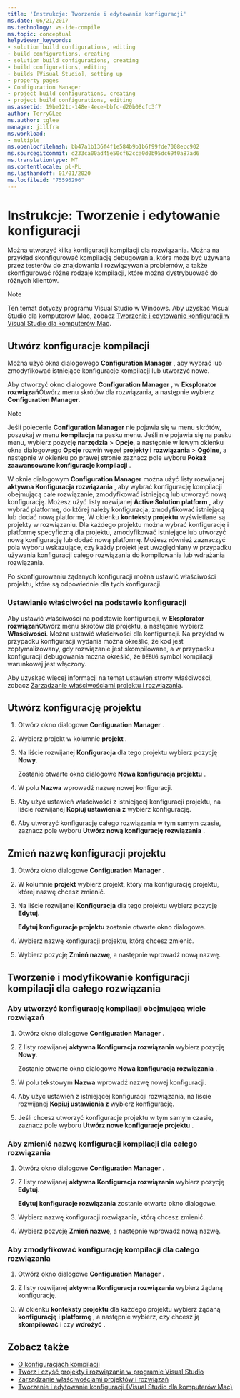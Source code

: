 ```yaml
---
title: 'Instrukcje: Tworzenie i edytowanie konfiguracji'
ms.date: 06/21/2017
ms.technology: vs-ide-compile
ms.topic: conceptual
helpviewer_keywords:
- solution build configurations, editing
- build configurations, creating
- solution build configurations, creating
- build configurations, editing
- builds [Visual Studio], setting up
- property pages
- Configuration Manager
- project build configurations, creating
- project build configurations, editing
ms.assetid: 19be121c-148e-4ece-bbfc-d20b08cfc3f7
author: TerryGLee
ms.author: tglee
manager: jillfra
ms.workload:
- multiple
ms.openlocfilehash: bb47a1b136f4f1e584b9b1b6f99fde7008ecc902
ms.sourcegitcommit: d233ca00ad45e50cf62cca0d0b95dc69f0a87ad6
ms.translationtype: MT
ms.contentlocale: pl-PL
ms.lasthandoff: 01/01/2020
ms.locfileid: "75595296"
---
```

# <a name="how-to-create-and-edit-configurations"></a>Instrukcje: Tworzenie i edytowanie konfiguracji

Można utworzyć kilka konfiguracji kompilacji dla rozwiązania. Można na przykład skonfigurować kompilację debugowania, która może być używana przez testerów do znajdowania i rozwiązywania problemów, a także skonfigurować różne rodzaje kompilacji, które można dystrybuować do różnych klientów.

> [!NOTE]
> Ten temat dotyczy programu Visual Studio w Windows. Aby uzyskać Visual Studio dla komputerów Mac, zobacz [Tworzenie i edytowanie konfiguracji w Visual Studio dla komputerów Mac](/visualstudio/mac/create-and-edit-configurations).

## <a name="create-build-configurations"></a>Utwórz konfiguracje kompilacji

Można użyć okna dialogowego **Configuration Manager** , aby wybrać lub zmodyfikować istniejące konfiguracje kompilacji lub utworzyć nowe.

Aby otworzyć okno dialogowe **Configuration Manager** , w **Eksplorator rozwiązań**Otwórz menu skrótów dla rozwiązania, a następnie wybierz **Configuration Manager**.

> [!NOTE]
> Jeśli polecenie **Configuration Manager** nie pojawia się w menu skrótów, poszukaj w menu **kompilacja** na pasku menu. Jeśli nie pojawia się na pasku menu, wybierz pozycję **narzędzia** > **Opcje**, a następnie w lewym okienku okna dialogowego **Opcje** rozwiń węzeł **projekty i rozwiązania** > **Ogólne**, a następnie w okienku po prawej stronie zaznacz pole wyboru **Pokaż zaawansowane konfiguracje kompilacji** .

W oknie dialogowym **Configuration Manager** można użyć listy rozwijanej **aktywna Konfiguracja rozwiązania** , aby wybrać konfigurację kompilacji obejmującą całe rozwiązanie, zmodyfikować istniejącą lub utworzyć nową konfigurację. Możesz użyć listy rozwijanej **Active Solution platform** , aby wybrać platformę, do której należy konfiguracja, zmodyfikować istniejącą lub dodać nową platformę. W okienku **konteksty projektu** wyświetlane są projekty w rozwiązaniu. Dla każdego projektu można wybrać konfigurację i platformę specyficzną dla projektu, zmodyfikować istniejące lub utworzyć nową konfigurację lub dodać nową platformę. Możesz również zaznaczyć pola wyboru wskazujące, czy każdy projekt jest uwzględniany w przypadku używania konfiguracji całego rozwiązania do kompilowania lub wdrażania rozwiązania.

Po skonfigurowaniu żądanych konfiguracji można ustawić właściwości projektu, które są odpowiednie dla tych konfiguracji.

### <a name="set-properties-based-on-configurations"></a>Ustawianie właściwości na podstawie konfiguracji

Aby ustawić właściwości na podstawie konfiguracji, w **Eksplorator rozwiązań**Otwórz menu skrótów dla projektu, a następnie wybierz **Właściwości**. Można ustawić właściwości dla konfiguracji. Na przykład w przypadku konfiguracji wydania można określić, że kod jest zoptymalizowany, gdy rozwiązanie jest skompilowane, a w przypadku konfiguracji debugowania można określić, że `DEBUG` symbol kompilacji warunkowej jest włączony.

Aby uzyskać więcej informacji na temat ustawień strony właściwości, zobacz [Zarządzanie właściwościami projektu i rozwiązania](../ide/managing-project-and-solution-properties.md).

## <a name="create-a-project-configuration"></a>Utwórz konfigurację projektu

1. Otwórz okno dialogowe **Configuration Manager** .

2. Wybierz projekt w kolumnie **projekt** .

3. Na liście rozwijanej **Konfiguracja** dla tego projektu wybierz pozycję **Nowy**.

     Zostanie otwarte okno dialogowe **Nowa konfiguracja projektu** .

4. W polu **Nazwa** wprowadź nazwę nowej konfiguracji.

5. Aby użyć ustawień właściwości z istniejącej konfiguracji projektu, na liście rozwijanej **Kopiuj ustawienia z** wybierz konfigurację.

6. Aby utworzyć konfigurację całego rozwiązania w tym samym czasie, zaznacz pole wyboru **Utwórz nową konfigurację rozwiązania** .

## <a name="rename-a-project-configuration"></a>Zmień nazwę konfiguracji projektu

1. Otwórz okno dialogowe **Configuration Manager** .

2. W kolumnie **projekt** wybierz projekt, który ma konfigurację projektu, której nazwę chcesz zmienić.

3. Na liście rozwijanej **Konfiguracja** dla tego projektu wybierz pozycję **Edytuj**.

     **Edytuj konfiguracje projektu** zostanie otwarte okno dialogowe.

4. Wybierz nazwę konfiguracji projektu, którą chcesz zmienić.

5. Wybierz pozycję **Zmień nazwę**, a następnie wprowadź nową nazwę.

## <a name="create-and-modify-solution-wide-build-configurations"></a>Tworzenie i modyfikowanie konfiguracji kompilacji dla całego rozwiązania

### <a name="to-create-a-solution-wide-build-configuration"></a>Aby utworzyć konfigurację kompilacji obejmującą wiele rozwiązań

1. Otwórz okno dialogowe **Configuration Manager** .

2. Z listy rozwijanej **aktywna Konfiguracja rozwiązania** wybierz pozycję **Nowy**.

     Zostanie otwarte okno dialogowe **Nowa konfiguracja rozwiązania** .

3. W polu tekstowym **Nazwa** wprowadź nazwę nowej konfiguracji.

4. Aby użyć ustawień z istniejącej konfiguracji rozwiązania, na liście rozwijanej **Kopiuj ustawienia z** wybierz konfigurację.

5. Jeśli chcesz utworzyć konfiguracje projektu w tym samym czasie, zaznacz pole wyboru **Utwórz nowe konfiguracje projektu** .

### <a name="to-rename-a-solution-wide-build-configuration"></a>Aby zmienić nazwę konfiguracji kompilacji dla całego rozwiązania

1. Otwórz okno dialogowe **Configuration Manager** .

2. Z listy rozwijanej **aktywna Konfiguracja rozwiązania** wybierz pozycję **Edytuj**.

     **Edytuj konfiguracje rozwiązania** zostanie otwarte okno dialogowe.

3. Wybierz nazwę konfiguracji rozwiązania, którą chcesz zmienić.

4. Wybierz pozycję **Zmień nazwę**, a następnie wprowadź nową nazwę.

### <a name="to-modify-a-solution-wide-build-configuration"></a>Aby zmodyfikować konfigurację kompilacji dla całego rozwiązania

1. Otwórz okno dialogowe **Configuration Manager** .

2. Z listy rozwijanej **aktywna Konfiguracja rozwiązania** wybierz żądaną konfigurację.

3. W okienku **konteksty projektu** dla każdego projektu wybierz żądaną **konfigurację** i **platformę** , a następnie wybierz, czy chcesz ją **skompilować** i czy **wdrożyć** .

## <a name="see-also"></a>Zobacz także

- [O konfiguracjach kompilacji](../ide/understanding-build-configurations.md)
- [Twórz i czyść projekty i rozwiązania w programie Visual Studio](../ide/building-and-cleaning-projects-and-solutions-in-visual-studio.md)
- [Zarządzanie właściwościami projektów i rozwiązań](managing-project-and-solution-properties.md)
- [Tworzenie i edytowanie konfiguracji (Visual Studio dla komputerów Mac)](/visualstudio/mac/create-and-edit-configurations)
